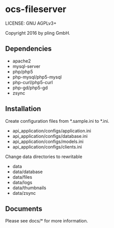 # ocs-fileserver

LICENSE: GNU AGPLv3+

Copyright 2016 by pling GmbH.


## Dependencies

* apache2
* mysql-server
* php/php5
* php-mysql/php5-mysql
* php-curl/php5-curl
* php-gd/php5-gd
* zsync


## Installation

Create configuration files from *.sample.ini to *.ini.

* api_application/configs/application.ini
* api_application/configs/database.ini
* api_application/configs/models.ini
* api_application/configs/clients.ini

Change data directories to rewritable

* data
* data/database
* data/files
* data/logs
* data/thumbnails
* data/zsync


## Documents

Please see docs/* for more information.
